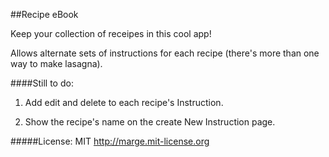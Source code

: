 ##Recipe eBook



Keep your collection of receipes in this cool app!

Allows alternate sets of instructions for each recipe (there's more than one way to make lasagna).



####Still to do:
1) Add edit and delete to each recipe's Instruction.

2) Show the recipe's name on the create New Instruction page.



#####License:
MIT http://marge.mit-license.org
